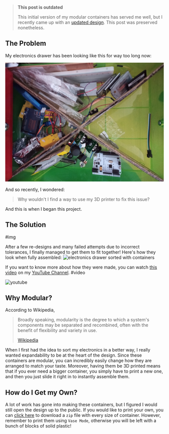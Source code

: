 > **This post is outdated**
>
> This initial version of my modular containers has served me well, but I recently came up with an [updated design](../Modular-Containers-2-0). This post was preserved nonetheless.

## The Problem

My electronics drawer has been looking like this for way too long now:

![messy electronics drawer](IMG_20200304_075310_0.jpg)

And so recently, I wondered:

> Why wouldn't I find a way to use my 3D printer to fix this issue?

And this is when I began this project.

## The Solution

#img

After a few re-designs and many failed attempts due to incorrect tolerances, I finally managed to get them to fit together! Here's how they look when fully assembled:
![electronics drawer sorted with containers](FJIMG_20200420_145646.jpg)

If you want to know more about how they were made, you can watch [this video](https://www.youtube.com/watch?v=k7jLqC3cGUY) on my [YouTube Channel](https://www.youtube.com/channel/UCGj6pfxZ0XYJU29XNwXPPxg/featured).
#video

![youtube](https://www.youtube.com/embed/k7jLqC3cGUY)

## Why Modular?

According to Wikipedia,

> Broadly speaking, modularity is the degree to which a system's components may be separated and recombined, often with the benefit of flexibility and variety in use.
>
> [Wikipedia](https://en.wikipedia.org/wiki/Modularity)

When I first had the idea to sort my electronics in a better way, I really wanted expandability to be at the heart of the design. Since these containers are modular, you can incredibly easily change how they are arranged to match your taste. Moreover, having them be 3D printed means that if you ever need a bigger container, you simply have to print a new one, and then you just slide it right in to instantly assemble them.

## How do I Get my Own?

A lot of work has gone into making these containers, but I figured I would still open the design up to the public. If you would like to print your own, you can [click here](./Modular%20Drawers%20STLs.zip) to download a `zip` file with every size of container. However, remember to print them using `Vase Mode`, otherwise you will be left with a bunch of blocks of solid plastic!
